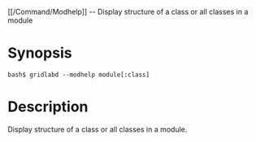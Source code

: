 [[/Command/Modhelp]] -- Display structure of a class or all classes in a module

# Synopsis

~~~
bash$ gridlabd --modhelp module[:class]                                
~~~

# Description

Display structure of a class or all classes in a module.

